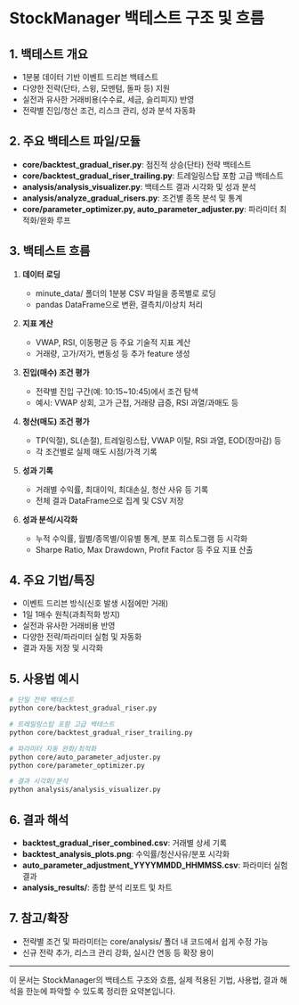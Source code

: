 # StockManager 백테스트 구조 및 흐름

## 1. 백테스트 개요
- 1분봉 데이터 기반 이벤트 드리븐 백테스트
- 다양한 전략(단타, 스윙, 모멘텀, 돌파 등) 지원
- 실전과 유사한 거래비용(수수료, 세금, 슬리피지) 반영
- 전략별 진입/청산 조건, 리스크 관리, 성과 분석 자동화

## 2. 주요 백테스트 파일/모듈
- **core/backtest_gradual_riser.py**: 점진적 상승(단타) 전략 백테스트
- **core/backtest_gradual_riser_trailing.py**: 트레일링스탑 포함 고급 백테스트
- **analysis/analysis_visualizer.py**: 백테스트 결과 시각화 및 성과 분석
- **analysis/analyze_gradual_risers.py**: 조건별 종목 분석 및 통계
- **core/parameter_optimizer.py, auto_parameter_adjuster.py**: 파라미터 최적화/완화 루프

## 3. 백테스트 흐름

1. **데이터 로딩**
   - minute_data/ 폴더의 1분봉 CSV 파일을 종목별로 로딩
   - pandas DataFrame으로 변환, 결측치/이상치 처리

2. **지표 계산**
   - VWAP, RSI, 이동평균 등 주요 기술적 지표 계산
   - 거래량, 고가/저가, 변동성 등 추가 feature 생성

3. **진입(매수) 조건 평가**
   - 전략별 진입 구간(예: 10:15~10:45)에서 조건 탐색
   - 예시: VWAP 상회, 고가 근접, 거래량 급증, RSI 과열/과매도 등

4. **청산(매도) 조건 평가**
   - TP(익절), SL(손절), 트레일링스탑, VWAP 이탈, RSI 과열, EOD(장마감) 등
   - 각 조건별로 실제 매도 시점/가격 기록

5. **성과 기록**
   - 거래별 수익률, 최대이익, 최대손실, 청산 사유 등 기록
   - 전체 결과 DataFrame으로 집계 및 CSV 저장

6. **성과 분석/시각화**
   - 누적 수익률, 월별/종목별/이유별 통계, 분포 히스토그램 등 시각화
   - Sharpe Ratio, Max Drawdown, Profit Factor 등 주요 지표 산출

## 4. 주요 기법/특징
- 이벤트 드리븐 방식(신호 발생 시점에만 거래)
- 1일 1매수 원칙(과최적화 방지)
- 실전과 유사한 거래비용 반영
- 다양한 전략/파라미터 실험 및 자동화
- 결과 자동 저장 및 시각화

## 5. 사용법 예시

```bash
# 단일 전략 백테스트
python core/backtest_gradual_riser.py

# 트레일링스탑 포함 고급 백테스트
python core/backtest_gradual_riser_trailing.py

# 파라미터 자동 완화/최적화
python core/auto_parameter_adjuster.py
python core/parameter_optimizer.py

# 결과 시각화/분석
python analysis/analysis_visualizer.py
```

## 6. 결과 해석
- **backtest_gradual_riser_combined.csv**: 거래별 상세 기록
- **backtest_analysis_plots.png**: 수익률/청산사유/분포 시각화
- **auto_parameter_adjustment_YYYYMMDD_HHMMSS.csv**: 파라미터 실험 결과
- **analysis_results/**: 종합 분석 리포트 및 차트

## 7. 참고/확장
- 전략별 조건 및 파라미터는 core/analysis/ 폴더 내 코드에서 쉽게 수정 가능
- 신규 전략 추가, 리스크 관리 강화, 실시간 연동 등 확장 용이

---

이 문서는 StockManager의 백테스트 구조와 흐름, 실제 적용된 기법, 사용법, 결과 해석을 한눈에 파악할 수 있도록 정리한 요약본입니다. 